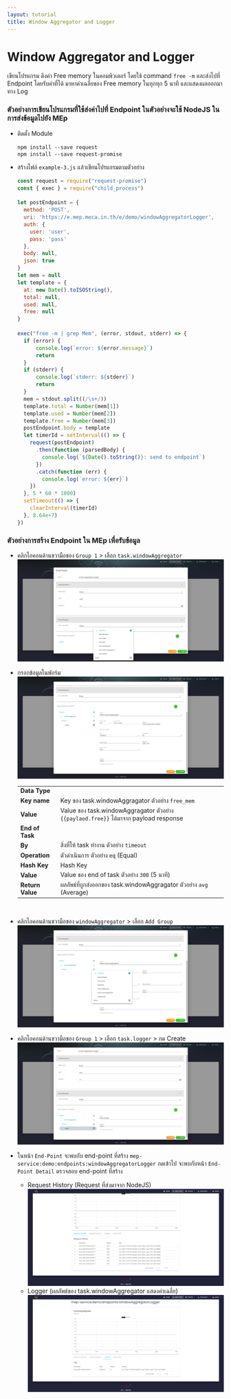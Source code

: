```yaml
---
layout: tutorial
title: Window Aggregator and Logger
---
```


# Window Aggregator and Logger

เขียนโปรแกรม ดึงค่า Free memory ในคอมพิวเตอร์ โดยใช้ command `free -m` และส่งไปที่ Endpoint โดยรับค่าที่ได้ มาหาค่าเฉลี่ยของ Free memory ในทุกทุก 5 นาที และแสดงผลออกมาทาง Log

### ตัวอย่างการเขียนโปรแกรมที่ใช้ส่งค่าไปที่ Endpoint ในตัวอย่างจะใช้ NodeJS ในการส่งข้อมูลไปยัง MEp

* ติดตั้ง Module

  ```
  npm install --save request
  npm install --save request-promise
  ```

* สร้างไฟล์ `example-3.js` แล้วเขียนโปรแกรมตามตัวอย่าง

  ```javascript
  const request = require("request-promise")
  const { exec } = require("child_process")

  let postEndpoint = {
    method: 'POST',
    uri: 'https://e.mep.meca.in.th/e/demo/windowAggregatorLogger',
    auth: {
      user: 'user',
      pass: 'pass'
    },
    body: null,
    json: true
  }
  let mem = null
  let template = {
    at: new Date().toISOString(),
    total: null,
    used: null,
    free: null
  }

  exec("free -m | grep Mem", (error, stdout, stderr) => {
    if (error) {
        console.log(`error: ${error.message}`)
        return
    }
    if (stderr) {
        console.log(`stderr: ${stderr}`)
        return
    }
    mem = stdout.split((/\s+/))
    template.total = Number(mem[1])
    template.used = Number(mem[2])
    template.free = Number(mem[3])
    postEndpoint.body = template
    let timerId = setInterval(() => {
      request(postEndpoint)
        .then(function (parsedBody) {
          console.log(`${Date().toString()}: send to endpoint`)
        })
        .catch(function (err) {
          console.log(`error: ${err}`)
      })
    }, 5 * 60 * 1000)
    setTimeout(() => {
      clearInterval(timerId)
    }, 8.64e+7)
  })
  ```

### ตัวอย่างการสร้าง Endpoint ใน MEp เพื่อรับข้อมูล

* คลิกไอคอนด้านขวามือของ `Group 1` > เลือก `task.windowAggregator`
![alt text](./images/windowAggregatorLogger/1.png 'End-Point Form')

* กรอกข้อมูลในฟอร์ม
![alt text](./images/windowAggregatorLogger/2.png 'End-Point Form')

  |   |   |
  |---|---|
  |__Data Type__|  |
  |__Key name__| Key ของ task.windowAggragator ตัวอย่าง `free_mem` |
  |__Value__|  Value ของ task.windowAggragator ตัวอย่าง `{{paylaod.free}}` ได้มาจาก payload response |
  |__End of Task__||
  |__By__| สิ่งที่ให้ task ทำงาน ตัวอย่าง `timeout` |
  |__Operation__| ตัวดำเนินการ ตัวอย่าง `eq` (Equal) |
  |__Hash Key__| Hash Key |
  |__Value__| Value ของ end of task ตัวอย่าง `300` (5 นาที) |
  |__Return Value__| ผลลัพธ์ที่ถูกส่งออกของ task.windowAggragator ตัวอย่าง `avg` (Average) |
  <br />

* คลิกไอคอนด้านขวามือของ `windowAggregator` > เลือก `Add Group`
![alt text](./images/windowAggregatorLogger/3.png 'Add Group')

* คลิกไอคอนด้านขวามือของ `Group 1` > เลือก `task.logger` > กด Create
![alt text](./images/windowAggregatorLogger/4.png 'task.logger')

* ในหน้า `End-Point` จะพบกับ end-point ที่สร้าง `mep-service:demo:endpoints:windowAggregatorLogger` กดเข้าไป จะพบกับหน้า `End-Point Detail` ตรวจสอบ end-point ที่สร้าง
  * Request History (Request ที่ส่งมาจาก NodeJS)
  ![alt text](./images/windowAggregatorLogger/5.png 'Request History')
  * Logger (ผลลัพธ์ของ task.windowAggregator แสดงค่าเฉลี่ย)
  ![alt text](./images/windowAggregatorLogger/6.png 'Request Result')
